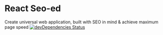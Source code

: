 # React Seo-ed
Create universal web application, built with SEO in mind &amp; achieve maximum page speed
[![devDependencies Status](https://david-dm.org/Atyantik/react-seo.svg)](https://david-dm.org/Atyantik/react-seo?type=dev)
